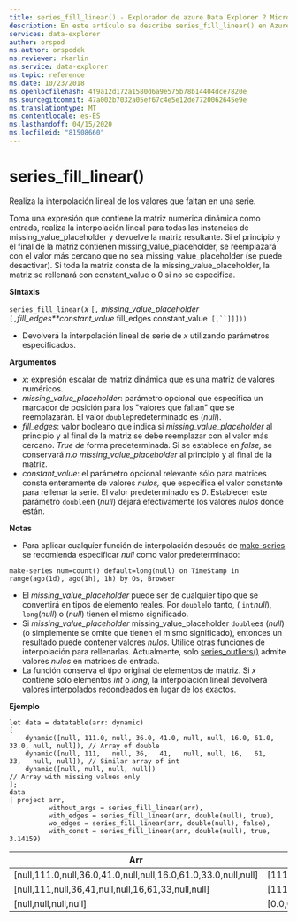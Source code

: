 ```yaml
---
title: series_fill_linear() - Explorador de azure Data Explorer ? Microsoft Docs
description: En este artículo se describe series_fill_linear() en Azure Data Explorer.
services: data-explorer
author: orspod
ms.author: orspodek
ms.reviewer: rkarlin
ms.service: data-explorer
ms.topic: reference
ms.date: 10/23/2018
ms.openlocfilehash: 4f9a12d172a1580d6a9e575b78b14404dce7820e
ms.sourcegitcommit: 47a002b7032a05ef67c4e5e12de7720062645e9e
ms.translationtype: MT
ms.contentlocale: es-ES
ms.lasthandoff: 04/15/2020
ms.locfileid: "81508660"
---
```

# <a name="series_fill_linear"></a>series_fill_linear()

Realiza la interpolación lineal de los valores que faltan en una serie.

Toma una expresión que contiene la matriz numérica dinámica como entrada, realiza la interpolación lineal para todas las instancias de missing_value_placeholder y devuelve la matriz resultante. Si el principio y el final de la matriz contienen missing_value_placeholder, se reemplazará con el valor más cercano que no sea missing_value_placeholder (se puede desactivar). Si toda la matriz consta de la missing_value_placeholder, la matriz se rellenará con constant_value o 0 si no se especifica.  

**Sintaxis**

`series_fill_linear(`*x* `[,` *missing_value_placeholder*` [,`*fill_edges**constant_value* fill_edges constant_value` [,``]]]))`
* Devolverá la interpolación lineal de serie de *x* utilizando parámetros especificados.
 

**Argumentos**

* *x*: expresión escalar de matriz dinámica que es una matriz de valores numéricos.
* *missing_value_placeholder*: parámetro opcional que especifica un marcador de posición para los "valores que faltan" que se reemplazarán. El valor `double`predeterminado es (*null*).
* *fill_edges*: valor booleano que indica si *missing_value_placeholder* al principio y al final de la matriz se debe reemplazar con el valor más cercano. *True de* forma predeterminada. Si se establece en *false,* se conservará *n.o missing_value_placeholder* al principio y al final de la matriz.
* *constant_value*: el parámetro opcional relevante sólo para matrices consta enteramente de valores *nulos,* que especifica el valor constante para rellenar la serie. El valor predeterminado es *0*. Establecer este parámetro `double`en (*null*) dejará efectivamente los valores *nulos* donde están.

**Notas**

* Para aplicar cualquier función de interpolación después de [make-series](make-seriesoperator.md) se recomienda especificar *null* como valor predeterminado: 

```kusto
make-series num=count() default=long(null) on TimeStamp in range(ago(1d), ago(1h), 1h) by Os, Browser
```

* El *missing_value_placeholder* puede ser de cualquier tipo que se convertirá en tipos de elemento reales. Por `double`lo tanto, ( `int`*null*), `long`(*null*) o (*null*) tienen el mismo significado.
* Si *missing_value_placeholder* missing_value_placeholder `double`es (*null*) (o simplemente se omite que tienen el mismo significado), entonces un resultado puede contener valores *nulos.* Utilice otras funciones de interpolación para rellenarlas. Actualmente, solo [series_outliers()](series-outliersfunction.md) admite valores *nulos* en matrices de entrada.
* La función conserva el tipo original de elementos de matriz. Si *x* contiene sólo elementos *int* o *long,* la interpolación lineal devolverá valores interpolados redondeados en lugar de los exactos.

**Ejemplo**

```kusto
let data = datatable(arr: dynamic)
[
    dynamic([null, 111.0, null, 36.0, 41.0, null, null, 16.0, 61.0, 33.0, null, null]), // Array of double    
    dynamic([null, 111,   null, 36,   41,   null, null, 16,   61,   33,   null, null]), // Similar array of int
    dynamic([null, null, null, null])                                                   // Array with missing values only
];
data
| project arr, 
          without_args = series_fill_linear(arr),
          with_edges = series_fill_linear(arr, double(null), true),
          wo_edges = series_fill_linear(arr, double(null), false),
          with_const = series_fill_linear(arr, double(null), true, 3.14159)  

```

|Arr|without_args|with_edges|wo_edges|with_const|
|---|---|---|---|---|
|[null,111.0,null,36.0,41.0,null,null,16.0,61.0,33.0,null,null]|[111.0,111.0,73.5,36.0,41.0,32.667,24.333,16.0,61.0,33.0,33.0,33.0]|[111.0,111.0,73.5,36.0,41.0,32.667,24.333,16.0,61.0,33.0,33.0,33.0]|[null,111.0,73.5,36.0,41.0,32.667,24.333,16.0,61.0,33.0,null,null]|[111.0,111.0,73.5,36.0,41.0,32.667,24.333,16.0,61.0,33.0,33.0,33.0]|
|[null,111,null,36,41,null,null,16,61,33,null,null]|[111,111,73,36,41,32,24,16,61,33,33,33]|[111,111,73,36,41,32,24,16,61,33,33,33]|[null,111,73,36,41,32,24,16,61,33,null,null]|[111,111,74,38, 41,32,24,16,61,33,33,33]|
|[null,null,null,null]|[0.0,0.0,0.0,0.0]|[0.0,0.0,0.0,0.0]|[0.0,0.0,0.0,0.0]|[3.14159,3.14159,3.14159,3.14159]|
